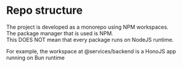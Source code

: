 # Repo structure

The project is developed as a monorepo using NPM workspaces.\
The package manager that is used is NPM.\
This DOES NOT mean that every package runs on NodeJS runtime.

For example, the workspace at @services/backend is a HonoJS app running on Bun runtime
